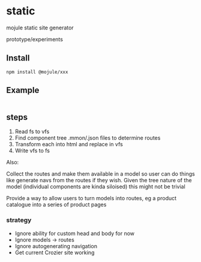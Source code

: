 # static

mojule static site generator

prototype/experiments

## Install

`npm install @mojule/xxx`

## Example

```javascript
```

## steps

1. Read fs to vfs
2. Find component tree .mmon/.json files to determine routes
3. Transform each into html and replace in vfs
4. Write vfs to fs

Also:

Collect the routes and make them available in a model so user can do things like
generate navs from the routes if they wish. Given the tree nature of the model
(individual components are kinda siloised) this might not be trivial

Provide a way to allow users to turn models into routes, eg a product catalogue
into a series of product pages

### strategy

- Ignore ability for custom head and body for now
- Ignore models -> routes
- Ignore autogenerating navigation
- Get current Crozier site working
